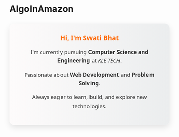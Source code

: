 # AlgoInAmazon

<div align="center">
  <div style="
    background: linear-gradient(to right, #fdfbfb, #ebedee);
    padding: 30px;
    margin: 30px auto;
    border-radius: 15px;
    max-width: 600px;
    box-shadow: 0 8px 20px rgba(0,0,0,0.1);
    font-family: 'Segoe UI', sans-serif;
    color: #333;
  ">
    <h2 style="margin-top: 0; color: #ff6600;"> Hi, I'm <strong>Swati Bhat</strong></h2>
    <p style="font-size: 17px; line-height: 1.6; margin-bottom: 10px;">
      I'm currently pursuing <strong>Computer Science and Engineering</strong> at <em>KLE TECH</em>.
    </p>
    <p style="font-size: 17px; line-height: 1.6; margin-bottom: 10px;">
      Passionate about <strong>Web Development</strong> and <strong>Problem Solving</strong>.
    </p>
    <p style="font-size: 17px; line-height: 1.6;">
       Always eager to learn, build, and explore new technologies.
    </p>
  </div>
</div>


